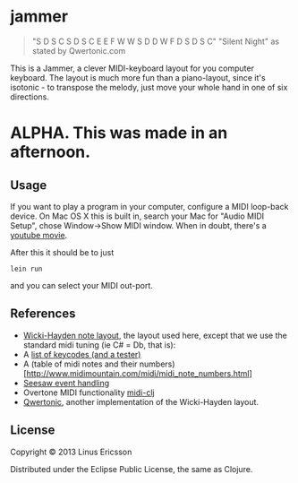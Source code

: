 # jammer

> "S D S C   S D S C
> E E F   W W S   D D W F D S D S C"
> "Silent Night" as stated by Qwertonic.com

This is a Jammer, a clever MIDI-keyboard layout for you computer keyboard. The layout is much more fun than a piano-layout, since it's isotonic - to transpose the melody, just move your whole hand in one of six directions.

# ALPHA. This was made in an afternoon.

## Usage

If you want to play a program in your computer, configure a MIDI loop-back device. On Mac OS X this is built in, search your Mac for \"Audio MIDI Setup\", chose Window->Show MIDI window. When in doubt, there's a [youtube movie](http://www.youtube.com/watch?v=hgFA_fdup7g).

After this it should be to just

`lein run`

and you can select your MIDI out-port.

## References

 * [Wicki-Hayden note layout](http://en.wikipedia.org/wiki/Wicki-Hayden_note_layout), the layout used here, except that we use the standard midi tuning (ie C# = Db, that is):
 * A [list of keycodes (and a tester)](http://www.cambiaresearch.com/articles/15/javascript-char-codes-key-codes)
 * A (table of midi notes and their numbers)[http://www.midimountain.com/midi/midi_note_numbers.html]
 * [Seesaw event handling](https://github.com/daveray/seesaw/wiki/Handling-events)
 * Overtone MIDI functionality [midi-clj](https://github.com/overtone/midi-clj)
 * [Qwertonic](http://www.qwertonic.com/), another implementation of the Wicki-Hayden layout.

## License

Copyright © 2013 Linus Ericsson

Distributed under the Eclipse Public License, the same as Clojure.
